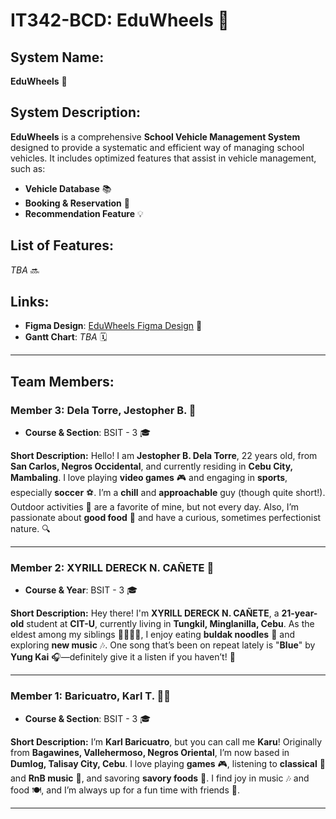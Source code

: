 # **IT342-BCD: EduWheels** 🚗

## **System Name:**
**EduWheels** 🚙

## **System Description:**
**EduWheels** is a comprehensive **School Vehicle Management System** designed to provide a systematic and efficient way of managing school vehicles. It includes optimized features that assist in vehicle management, such as:
- **Vehicle Database** 📚
- **Booking & Reservation** 📅
- **Recommendation Feature** 💡

## **List of Features:**
_TBA_ 🔜

## **Links:**
- **Figma Design**: [EduWheels Figma Design](https://www.figma.com/design/6hVP8vmtOIeV62I0KdMk2g/EduWheels-IT342?node-id=0-1&t=IFjnpyPHnNvj4E1M-1) 🎨
- **Gantt Chart**: _TBA_ 🗓️

---

## **Team Members:**

### **Member 3: Dela Torre, Jestopher B.** 👤
- **Course & Section**: BSIT - 3 🎓

**Short Description:**
Hello! I am **Jestopher B. Dela Torre**, 22 years old, from **San Carlos, Negros Occidental**, and currently residing in **Cebu City, Mambaling**. I love playing **video games** 🎮 and engaging in **sports**, especially **soccer** ⚽. I’m a **chill** and **approachable** guy (though quite short!). Outdoor activities 🌳 are a favorite of mine, but not every day. Also, I’m passionate about **good food** 🍔 and have a curious, sometimes perfectionist nature. 🔍

---

### **Member 2: XYRILL DERECK N. CAÑETE** 🎤
- **Course & Year**: BSIT - 3 🎓

**Short Description:**
Hey there! I'm **XYRILL DERECK N. CAÑETE**, a **21-year-old** student at **CIT-U**, currently living in **Tungkil, Minglanilla, Cebu**. As the eldest among my siblings 👨‍👩‍👧‍👦, I enjoy eating **buldak noodles** 🍜 and exploring **new music** 🎶. One song that’s been on repeat lately is "**Blue**" by **Yung Kai** 🎧—definitely give it a listen if you haven’t! 🎵

---

### **Member 1: Baricuatro, Karl T.** 👨‍💻
- **Course & Section**: BSIT - 3 🎓

**Short Description:**
I’m **Karl Baricuatro**, but you can call me **Karu**! Originally from **Bagawines, Vallehermoso, Negros Oriental**, I’m now based in **Dumlog, Talisay City, Cebu**. I love playing **games** 🎮, listening to **classical** 🎻 and **RnB music** 🎤, and savoring **savory foods** 🍲. I find joy in music 🎶 and food 🍽️, and I’m always up for a fun time with friends 👯.

---
